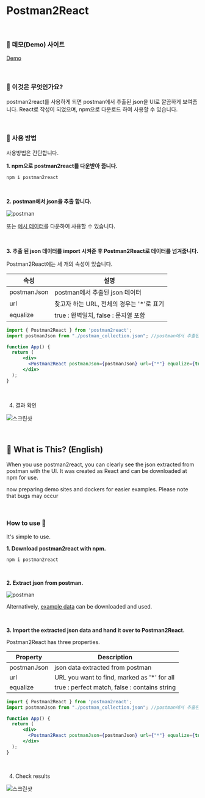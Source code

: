 # Postman2React

<br/>

### 📕 데모(Demo) 사이트
[Demo](https://postman2react.web.app/)

<br/>

### 🤔 이것은 무엇인가요?
postman2react를 사용하게 되면 postman에서 추출된 json을 UI로 깔끔하게 보여줍니다.
React로 작성이 되었으며, npm으로 다운로드 하여 사용할 수 있습니다.

<br/>

### 📖 사용 방법
사용방법은 간단합니다.

<b>1. npm으로 postman2react를 다운받아 줍니다.</b>

```shell
npm i postman2react
```

<br/>

<b>2. postman에서 json을 추출 합니다.</b>
   
![postman](https://github.com/hdev1004/postman2react/assets/59737252/1b15b88c-63bd-4c90-80bc-feb852e657b6)

또는 [예시 데이터](https://github.com/hdev1004/postman2react/raw/master/src/postman_collection.json)를 다운하여 사용할 수 있습니다.

<br/>

<b>3. 추출 된 json 데이터를 import 시켜준 후 Postman2React로 데이터를 넘겨줍니다.</b>

Postman2React에는 세 개의 속성이 있습니다.

|속성|설명|
|------|---|
|postmanJson|postman에서 추출된 json 데이터|
|url|찾고자 하는 URL, 전체의 경우는 '*'로 표기|
|equalize|true : 완벽일치, false : 문자열 포함|

```jsx
import { Postman2React } from 'postman2react';
import postmanJson from "./postman_collection.json"; //postman에서 추출된 json

function App() {
  return (
      <div>
        <Postman2React postmanJson={postmanJson} url={"*"} equalize={true}></Postman2React>
      </div>
  );
}
```

<br/>

4. 결과 확인

![스크린샷](https://github.com/hdev1004/postman2react/assets/59737252/7d7e24e4-77eb-41a3-bcce-d53497ce564e)

<br/>

## 🤔 What is This? (English)
When you use postman2react, you can clearly see the json extracted from postman with the UI.
It was created as React and can be downloaded at npm for use.

now preparing demo sites and dockers for easier examples.
Please note that bugs may occur

<br/>

### How to use 📖
It's simple to use.

<b>1. Download postman2react with npm.</b>

```shell
npm i postman2react
```

<br/>

<b>2. Extract json from postman.</b>
   
![postman](https://github.com/hdev1004/postman2react/assets/59737252/1b15b88c-63bd-4c90-80bc-feb852e657b6)

Alternatively, [example data](https://github.com/hdev1004/postman2react/raw/master/src/postman_collection.json) can be downloaded and used.

<br/>

<b>3. Import the extracted json data and hand it over to Postman2React.</b>

Postman2React has three properties.

|Property|Description|
|------|---|
|postmanJson|json data extracted from postman|
|url|URL you want to find, marked as '*' for all|
|equalize|true : perfect match, false : contains string|


```jsx
import { Postman2React } from 'postman2react';
import postmanJson from "./postman_collection.json"; //postman에서 추출된 json

function App() {
  return (
      <div>
        <Postman2React postmanJson={postmanJson} url={"*"} equalize={true}></Postman2React>
      </div>
  );
}
```

<br/>

4. Check results

![스크린샷](https://github.com/hdev1004/postman2react/assets/59737252/7d7e24e4-77eb-41a3-bcce-d53497ce564e)

<br/>
